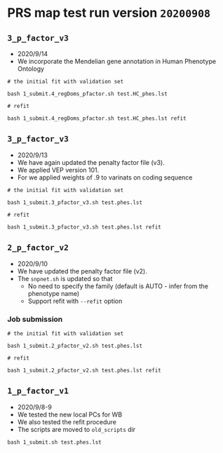 # PRS map test run version `20200908`

## `3_p_factor_v3`

- 2020/9/14
- We incorporate the Mendelian gene annotation in Human Phenotype Ontology

```{bash}
# the initial fit with validation set

bash 1_submit.4_regDoms_pfactor.sh test.HC_phes.lst

# refit

bash 1_submit.4_regDoms_pfactor.sh test.HC_phes.lst refit
```


## `3_p_factor_v3`

- 2020/9/13
- We have again updated the penalty factor file (v3).
- We applied VEP version 101.
- For we applied weights of .9 to varinats on coding sequence

```{bash}
# the initial fit with validation set

bash 1_submit.3_pfactor_v3.sh test.phes.lst

# refit

bash 1_submit.3_pfactor_v3.sh test.phes.lst refit
```


## `2_p_factor_v2`

- 2020/9/10
- We have updated the penalty factor file (v2).
- The `snpnet.sh` is updated so that
  - No need to specify the family (default is AUTO - infer from the phenotype name)
  - Support refit with `--refit` option

### Job submission

```{bash}
# the initial fit with validation set

bash 1_submit.2_pfactor_v2.sh test.phes.lst

# refit

bash 1_submit.2_pfactor_v2.sh test.phes.lst refit
```

## `1_p_factor_v1`

- 2020/9/8-9
- We tested the new local PCs for WB
- We also tested the refit procedure
- The scripts are moved to `old_scripts` dir

```{bash}
bash 1_submit.sh test.phes.lst
```

